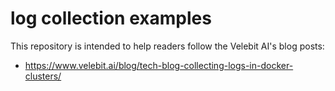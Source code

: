 # log collection examples

This repository is intended to help readers follow the Velebit AI's blog posts:

* <https://www.velebit.ai/blog/tech-blog-collecting-logs-in-docker-clusters/>
